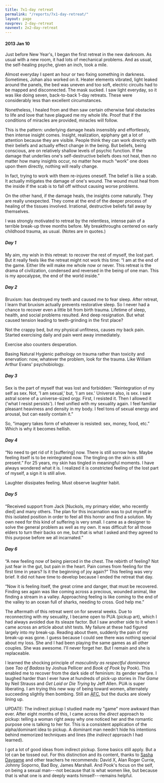 ```yaml
---
title: 7x1-day retreat
permalink: "/reports/7x1-day-retreat/"
layout: page
navprev: 2-day-retreat
navnext: 2x2-day-retreat
---
```


#### 2013 Jan 10

Just before New Year's, I began the first retreat in the new darkroom. As usual with a new room, it had lots of mechanical problems. And as usual, the self-healing psyche, given an inch, took a mile.

Almost everyday I spent an hour or two fixing something in darkness. Sometimes, Johan also worked on it. Heater elements vibrated, light leaked around the panels, the bed was uneven and too soft, electric circuits had to be mapped and disconnected. The mask sucked. I saw light everyday, so it was like doing seven, back-to-back 1-day retreats. These were considerably less than excellent circumstances.

Nonetheless, I healed from and then saw certain otherwise fatal obstacles to life and love that have plagued me my whole life. Proof that if the conditions of miracles are provided, miracles will follow.

This is the pattern: underlying damage heals insensibly and effortlessly, then intense insight comes. Insight, realization, epiphany get a lot of attention because they are visible. People think they can work directly with their beliefs and actually effect change in the being. But beliefs, being conscious, are on relatively shallow levels of psychic function. If the damage that underlies one's self-destructive beliefs does not heal, then no matter how many insights occur, no matter how much “work” one does upon them directly, nothing will really change.

In fact, trying to work with them re-injures oneself. The belief is like a scab. It actually mitigates the damage of one's wound. The wound must heal from the inside if the scab is to fall off without causing worse problems.

On the other hand, if the damage heals, the insights come naturally. They are really unexpected. They come at the end of the deeper process of healing of the tissues involved. Irrational, destructive beliefs fall away by themselves.

I was strongly motivated to retreat by the relentless, intense pain of a terrible break-up three months before. My breakthroughs centered on early childhood trauma, as usual. (Notes are in quotes.)

##### Day 1

My aim, my wish in this retreat: to recover the rest of myself, the lost part. But it really feels like the retreat might not work this time: “I am at the end of the game. Either life will make me whole now or never. This retreat is the drama of civilization, condensed and reversed in the being of one man. This is my apocalypse, the end of the world inside.”

##### Day 2

Bruxism: has destroyed my teeth and caused me to fear sleep. After retreat, I learn that bruxism actually prevents restorative sleep. So I never had a chance to recover even a little bit from birth trauma. Lifetime of sleep, health, and social problems resulted. And deep resignation. But what caused tension leading to teeth-grinding in the first place?

Not the crappy bed, but my physical unfitness, causes my back pain. Started exercising daily and pain went away immediately.

Exercise also counters desperation.

Basing Natural Hygienic pathology on trauma rather than toxicity and enervation: now, whatever the problem, look for the trauma. Like William Arthur Evans' psychobiology.

##### Day 3

Sex is the part of myself that was lost and forbidden: “Reintegration of my self as sex. Not, 'I am sexual,' but, 'I am sex.' Universe also, is sex. I saw astral scene of a universe-sized orgy. First, I resisted it. Then I allowed it ('what I resist persists'). I feel unified with my sexuality again. I feel familiar pleasant heaviness and density in my body. I feel tons of sexual energy and arousal, but can easily contain it.”

So, “imagery takes form of whatever is resisted: sex, money, food, etc.” Which is why it becomes hellish.

##### Day 4

“No need to get rid of it \[suffering\] now. There is still sorrow here. Maybe feeling itself is to be reintegrated now. The tingling on the skin is still present.” For 25 years, my skin has tingled in meaningful moments. I have always wondered what it is. I realized it is constricted feeling of the lost part of myself, a sign it is still alive.

Laughter dissipates feeling. Must observe laughter habit.

##### Day 5

“Received support from Jack \[Nuckols, my primary elder, who recently died\] and many others. The plan for this incarnation was to put myself in this isolated position in order to feel all this horror and find a solution. My own need for this kind of suffering is very small. I came as a designer to solve the general problem as well as my own. It was difficult for all those elders to turn their backs on me, but that is what I asked and they agreed to this purpose before we all incarnated.”

##### Day 6

“A new feeling now of being pierced in the chest. The rebirth of feeling? Not just fear in the gut, but pain in the heart. Pain comes from feeling for the first time in years? Is it the beginning of joy again?” This feeling was very brief. It did not have time to develop because I ended the retreat that day.

“Now it is feeling itself, the great crime and danger, that must be recovered. Finding sex again was like coming across a precious, wounded animal, like finding a stream in a valley. Approaching feeling is like coming to the end of the valley to an ocean full of sharks, needing to cross. God help me.”

The aftermath of this retreat went on for several weeks. Due to reconnecting with my sexuality, I became open to PUA (pickup art), which I had always avoided due its sleaze factor. But I saw another side to it when I came across an article about shit tests. My failure at these had figured largely into my break-up. Reading about them, suddenly the pain of my break-up was gone. I guess because I could see there was nothing special about my loss. She and I had been playing the same games as all other couples. She was awesome. I'll never forget her. But I remain and she is replaceable.

I learned the shocking principle of _masculinity as respectful dominance_ (see _Tao of Badass_ by Joshua Pellicer and _Book of Pook_ by Pook). This enabled me to recover from the dark side of feminism: its gender warfare. I laughed harder than I ever have at hundreds of pick-up stories in _The Game_ by Neil Strauss and _Get Laid or Die Trying_ by Jeff Allen. PUA is super liberating. I am trying this new way of being toward women, alternately succeeding slightly then bombing. Still an [AFC](http://www.pualingo.com/pua-definitions/average-frustrated-chump-afc/), but the ducks are slowly lining up.

UPDATE: The indirect pickup I studied made my "game" more awkward than ever. After eight months of this, I came across the _direct_ approach to pickup: telling a woman right away why one noticed her and the romantic purpose one is talking to her for. This is a consistent application of the alpha/dominant idea to pickup. A dominant man needn't hide his intentions behind memorized techniques and lines (the _indirect_ approach I had learned).

I got a lot of good ideas from indirect pickup. Some basics still apply. But a lot can be tossed out. For this distinction and its content, thanks to [Sasha Daygame](http://sashapua.com) and other teachers he recommends: David X, Alan Roger Currie, Johnny Soporno, Bad Boy, James Marshall. And Pook's focus on the self, on being a sexual man---not because that is what women like, but because that is what one is and deeply wants himself---remains helpful.



